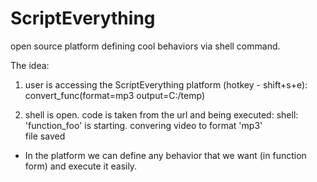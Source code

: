 # ScriptEverything
open source platform defining cool behaviors via shell command.


The idea:
 1) user is accessing the ScriptEverything platform (hotkey - shift+s+e):
    convert_func(format=mp3 output=C:/temp)
 
 2) shell is open. code is taken from the url and being executed:
    shell: 'function_foo' is starting.
            convering video to format 'mp3'  
            file saved
    
 * In the platform we can define any behavior that we want (in function form) and execute it easily.

 

